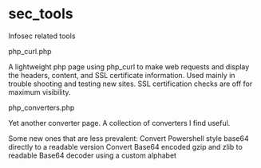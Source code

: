 # sec_tools
Infosec related tools

php_curl.php

A lightweight php page using php_curl to make web requests and display the headers, content, and SSL certificate information.
Used mainly in trouble shooting and testing new sites. SSL certification checks are off for maximum visibility.


php_converters.php

Yet another converter page. A collection of converters I find useful. 

Some new ones that are less prevalent:
Convert Powershell style base64 directly to a readable version
Convert Base64 encoded gzip and zlib to readable
Base64 decoder using a custom alphabet
 
